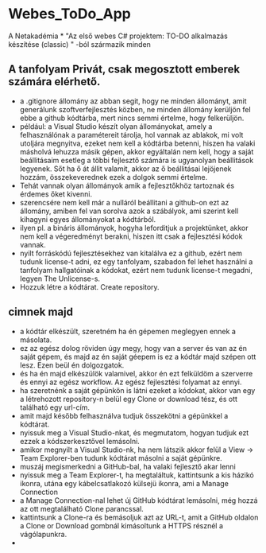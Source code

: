 # Webes_ToDo_App
A Netakadémia * "Az első webes C# projektem: TO-DO alkalmazás készítése (classic) " -ból származik minden
## A tanfolyam Privát, csak megosztott emberek számára elérhető.
* a .gitignore állomány az abban segit, hogy ne minden állományt, amit generálunk szoftverfejlesztés közben, ne minden állomány kerüljön fel ebbe a github kódtárba, mert nincs semmi értelme, hogy felkerüljön.
* például: a Visual Studio készít olyan állományokat, amely a felhasználónak a paramétereit tárolja, hol vannak az ablakok, mi volt utoljára megnyitva, ezeket nem kell a kódtárba betenni, hiszen ha valaki másholvá lehuzza másik gépen, akkor egyáltalán nem kell, hogy a saját beállitásaim esetleg a többi fejlesztő számára is ugyanolyan beállitások legyenek. Sőt ha ő át állit valamit, akkor az ő beállitásai lejöjenek hozzám, összekeverednek ezek a dolgok semmi értelme.
* Tehát vannak olyan állományok amik a fejlesztőkhöz tartoznak és érdemes őket kivenni.
* szerencsére nem kell már a nulláról beállitani a github-on ezt az állomány, amiben fel van sorolva azok a szábályok, ami szerint kell kihagyni egyes állományokat a kódtárból.
* ilyen pl. a bináris állományok, hogyha leforditjuk a projektünket, akkor nem kell a végeredményt berakni, hiszen itt csak a fejlesztési kódok vannak.
* nyilt forráskódú fejlesztésekhez van kitalálva ez a github, ezért nem tudunk license-t adni, ez egy tanfolyam, szabadon fel lehet használni a tanfolyam hallgatóinak a kódokat, ezért nem tudunk license-t megadni, legyen The Unlicense-s.
* Hozzuk létre a kódtárat. Create repository.

## cimnek majd
* a kódtár elkészült, szeretném ha én gépemen meglegyen ennek a másolata.
* ez az egész dolog röviden úgy megy, hogy van a server és van az én saját gépem, és majd az én saját géepem is ez a kódtár majd szépen ott lesz. Ezen beül én dolgozgatok.
* és ha én majd elkészülök valamivel, akkor én ezt felküldöm a szerverre és ennyi az egész workflow. Az egész fejlesztési folyamat az ennyi.
* ha szeretnénk a saját gépünkön is látni ezeket a kódokat, akkor van egy a létrehozott repository-n belül egy Clone or download tész, és ott található egy url-cím.
* amit majd később felhasználva tudjuk összekötni a gépünkkel a kódtárat.
* nyissuk meg a Visual Studio-nkat, és megmutatom, hogyan tudjuk ezt ezzek a kódszerkesztővel lemásolni.
* amikor megnyilt a Visual Studio-nk, ha nem látszik akkor felül a View -> Team Explorer-ben tudunk kódtárat másolni a saját gépünkre.
* muszáj megismerkedni a GitHub-bal, ha valaki fejlesztő akar lenni
* nyissuk meg a Team Explorer-t, ha megtaláltuk, kattintsunk a kis házikó ikonra, utána egy kábelcsatlakozó külsejü ikonra, ami a Manage Connection
* a Manage Connection-nal lehet új GitHub kódtárat lemásolni, még hozzá az ott megtalálható Clone parancssal.
* kattintsunk a Clone-ra és bemásoljuk azt az URL-t, amit a GitHub oldalon a Clone or Download gombnál kimásoltunk a HTTPS résznél a vágólapunkra.
* 

